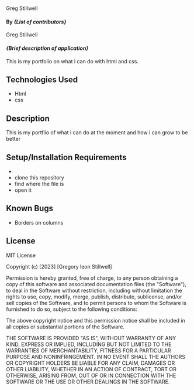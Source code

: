 # 
Greg Stillwell
#### By _**{List of contributors}**_
Greg Stillwell
#### _{Brief description of application}_
This is my portfolio on what i can do with html and css.
## Technologies Used

* Html
* css

## Description
This is my portflio of what i can do at the moment and how i can grow to be better 

## Setup/Installation Requirements
* 
* clone this repository
* find where the file is
* open it


## Known Bugs

* Borders on columns

## License

MIT License

Copyright (c) [2023] [Gregory leon Stillwell]

Permission is hereby granted, free of charge, to any person obtaining a copy
of this software and associated documentation files (the "Software"), to deal
in the Software without restriction, including without limitation the rights
to use, copy, modify, merge, publish, distribute, sublicense, and/or sell
copies of the Software, and to permit persons to whom the Software is
furnished to do so, subject to the following conditions:

The above copyright notice and this permission notice shall be included in all
copies or substantial portions of the Software.

THE SOFTWARE IS PROVIDED "AS IS", WITHOUT WARRANTY OF ANY KIND, EXPRESS OR
IMPLIED, INCLUDING BUT NOT LIMITED TO THE WARRANTIES OF MERCHANTABILITY,
FITNESS FOR A PARTICULAR PURPOSE AND NONINFRINGEMENT. IN NO EVENT SHALL THE
AUTHORS OR COPYRIGHT HOLDERS BE LIABLE FOR ANY CLAIM, DAMAGES OR OTHER
LIABILITY, WHETHER IN AN ACTION OF CONTRACT, TORT OR OTHERWISE, ARISING FROM,
OUT OF OR IN CONNECTION WITH THE SOFTWARE OR THE USE OR OTHER DEALINGS IN THE
SOFTWARE.